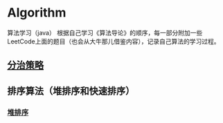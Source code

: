 # Algorithm
算法学习（java）
根据自己学习《算法导论》的顺序，每一部分附加一些LeetCode上面的题目（也会从大牛那儿借鉴内容），记录自己算法的学习过程。
## [分治策略](https://github.com/wyjie0/Algorithm/issues/1)
## 排序算法（堆排序和快速排序）
### [堆排序](https://github.com/wyjie0/Algorithm/issues/6)
